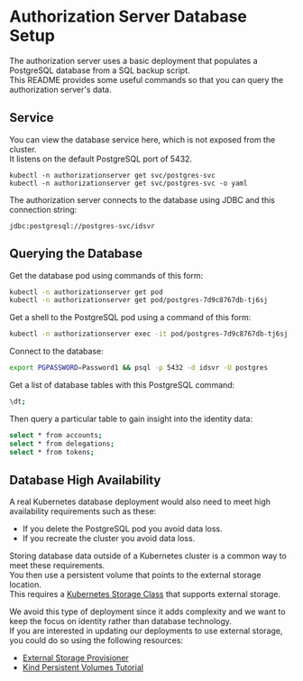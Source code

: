 # Authorization Server Database Setup

The authorization server uses a basic deployment that populates a PostgreSQL database from a SQL backup script.\
This README provides some useful commands so that you can query the authorization server's data.

## Service

You can view the database service here, which is not exposed from the cluster.\
It listens on the default PostgreSQL port of 5432.

```
kubectl -n authorizationserver get svc/postgres-svc
kubectl -n authorizationserver get svc/postgres-svc -o yaml
```

The authorization server connects to the database using JDBC and this connection string:

```text
jdbc:postgresql://postgres-svc/idsvr
```

## Querying the Database

Get the database pod using commands of this form:

```bash
kubectl -n authorizationserver get pod
kubectl -n authorizationserver get pod/postgres-7d9c8767db-tj6sj
```

Get a shell to the PostgreSQL pod using a command of this form:

```bash
kubectl -n authorizationserver exec -it pod/postgres-7d9c8767db-tj6sj -- bash
```

Connect to the database:

```bash
export PGPASSWORD=Password1 && psql -p 5432 -d idsvr -U postgres
```

Get a list of database tables with this PostgreSQL command:

```bash
\dt;
```

Then query a particular table to gain insight into the identity data:

```bash
select * from accounts;
select * from delegations;
select * from tokens;
```

## Database High Availability

A real Kubernetes database deployment would also need to meet high availability requirements such as these:

- If you delete the PostgreSQL pod you avoid data loss.
- If you recreate the cluster you avoid data loss.

Storing database data outside of a Kubernetes cluster is a common way to meet these requirements.\
You then use a persistent volume that points to the external storage location.\
This requires a [Kubernetes Storage Class](https://kubernetes.io/docs/concepts/storage/storage-classes/) that supports external storage.

We avoid this type of deployment since it adds complexity and we want to keep the focus on identity rather than database technology.\
If you are interested in updating our deployments to use external storage, you could do so using the following resources:

- [External Storage Provisioner](https://github.com/kubernetes-sigs/sig-storage-lib-external-provisioner)
- [Kind Persistent Volumes Tutorial](https://mauilion.dev/posts/kind-pvc/)
